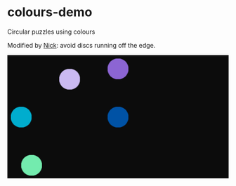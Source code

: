 # colours-demo

Circular puzzles using colours

Modified by [Nick](https://github.com/cassiel): avoid discs running off the edge.

![screen grab](https://github.com/Tat1/colours-demo/blob/master/Screen%20Shot%202017-11-30%20at%2014.28.42.png)
